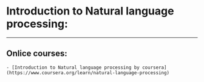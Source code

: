 # Introduction to Natural language processing:
---------------------------------------------

## Onlice courses:
	- [Introduction to Natural language processing by coursera](https://www.coursera.org/learn/natural-language-processing)

